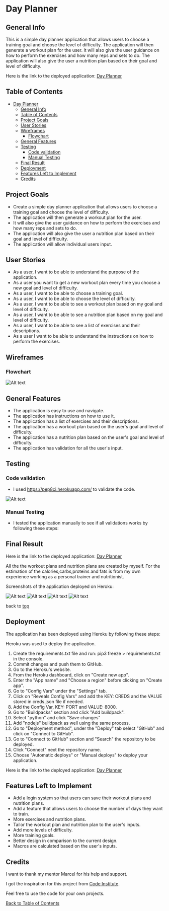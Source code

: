 # Day Planner

## General Info

This is a simple day planner application that allows users to choose a training goal and choose the level of difficulty. The application will then generate a workout plan for the user. It will also give the user guidance on how to perform the exercises and how many reps and sets to do. The application will also give the user a nutrition plan based on their goal and level of difficulty.

Here is the link to the deployed application: [Day Planner](https://day-planner.herokuapp.com/)

## Table of Contents

- [Day Planner](#day-planner)
  - [General Info](#general-info)
  - [Table of Contents](#table-of-contents)
  - [Project Goals](#project-goals)
  - [User Stories](#user-stories)
  - [Wireframes](#wireframes)
    - [Flowchart](#flowchart)
  - [General Features](#general-features)
  - [Testing](#testing)
    - [Code validation](#code-validation)
    - [Manual Testing](#manual-testing)
  - [Final Result](#final-result)
  - [Deployment](#deployment)
  - [Features Left to Implement](#features-left-to-implement)
  - [Credits](#credits)

## Project Goals

- Create a simple day planner application that allows users to choose a training goal and choose the level of difficulty.
- The application will then generate a workout plan for the user.
- It will also give the user guidance on how to perform the exercises and how many reps and sets to do.
- The application will also give the user a nutrition plan based on their goal and level of difficulty.
- The application will allow individual users input.

## User Stories

- As a user, I want to be able to understand the purpose of the application.
- As a user you want to get a new workout plan every time you choose a new goal and level of difficulty.
- As a user, I want to be able to choose a training goal.
- As a user, I want to be able to choose the level of difficulty.
- As a user, I want to be able to see a workout plan based on my goal and level of difficulty.
- As a user, I want to be able to see a nutrition plan based on my goal and level of difficulty.
- As a user, I want to be able to see a list of exercises and their descriptions.
- As a user I want to be able to understand the instructions on how to perform the exercises.

## Wireframes

### Flowchart
![Alt text](/assets/images/planner.png?raw=true "Flowchart")
## General Features

- The application is easy to use and navigate.
- The application has instructions on how to use it.
- The application has a list of exercises and their descriptions.
- The application has a workout plan based on the user's goal and level of difficulty.
- The application has a nutrition plan based on the user's goal and level of difficulty.
- The application has validation for all the user's input.

## Testing

### Code validation
- I used https://pep8ci.herokuapp.com/ to validate the code.

![Alt text](/assets/images/pep8.png?raw=true "Pep8")
### Manual Testing

- I tested the application manually to see if all validations works by following these steps:



## Final Result

Here is the link to the deployed application: [Day Planner](https://day-planner.herokuapp.com/)

All the the workout plans and nutrition plans are created by myself.
For the estimation of the calories,carbs,proteins and fats is from my own experience working as a personal trainer and nutritionist.

Screenshots of the application deployed on Heroku:

![Alt text](/assets/images/one.png?raw=true "One")
![Alt text](/assets/images/two.png?raw=true "Two")
![Alt text](/assets/images/three.png?raw=true "Three")
![Alt text](/assets/images/four.png?raw=true "Four")

back to [top](#table-of-contents)
## Deployment

The application has been deployed using Heroku by following these steps:

Heroku was used to deploy the application.

1. Create the requirements.txt file and run: pip3 freeze > requirements.txt in the console.
2. Commit changes and push them to GitHub.
3. Go to the Heroku's website.
4. From the Heroku dashboard, click on "Create new app".
5. Enter the "App name" and "Choose a region" before clicking on "Create app".
6. Go to "Config Vars" under the "Settings" tab.
7. Click on "Reveals Config Vars" and add the KEY: CREDS and the VALUE stored in creds.json file if needed.
8. Add the Config Var, KEY: PORT and VALUE: 8000.
9. Go to "Buildpacks" section and click "Add buildpack".
10. Select "python" and click "Save changes"
11. Add "nodejs" buildpack as well using the same process.
12. Go to "Deployment method", under the "Deploy" tab select "GitHub" and click on "Connect to GitHub".
13. Go to "Connect to GitHub" section and "Search" the repository to be deployed.
14. Click "Connect" next the repository name.
15. Choose "Automatic deploys" or "Manual deploys" to deploy your application.

Here is the link to the deployed application: [Day Planner](https://day-planner.herokuapp.com/)

## Features Left to Implement

- Add a login system so that users can save their workout plans and nutrition plans.
- Add a feature that allows users to choose the number of days they want to train.
- More exercises and nutrition plans.
- Tailor the workout plan and nutrition plan to the user's inputs.
- Add more levels of difficulty.
- More training goals.
- Better design in comparison to the current design.
- Macros are calculated based on the user's inputs.

## Credits

I want to thank my mentor Marcel for his help and support.

I got the inspiration for this project from [Code Institute](https://github.com/josswe26/macro-calculator/tree/f3b008689f1ec2ee69833bbd41f679e36a9dad5e).

Feel free to use the code for your own projects.

[Back to Table of Contents](#table-of-contents)
